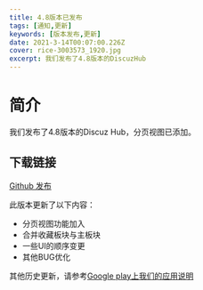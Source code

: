 ```yaml
---
title: 4.8版本已发布
tags: [通知,更新]
keywords: [版本发布,更新]
date: 2021-3-14T00:07:00.226Z
cover: rice-3003573_1920.jpg
excerpt: 我们发布了4.8版本的DiscuzHub
---
```


# 简介

我们发布了4.8版本的Discuz Hub，分页视图已添加。


## 下载链接

[Github 发布](https://github.com/kidozh/DiscuzHub/releases/download/v4.8/app-release.apk)



此版本更新了以下内容：

+ 分页视图功能加入
+ 合并收藏板块与主板块
+ 一些UI的顺序变更
+ 其他BUG优化



其他历史更新，请参考[Google play上我们的应用说明](https://play.google.com/store/apps/details?id=com.kidozh.discuzhub)
